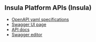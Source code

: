 ## Insula Platform APIs (Insula)

- [OpenAPI yaml specifications](insula-insula-openapi.yml)
- [Swagger UI page](insula-insula-swagger-ui.html)
- [API docs](insula-insula-api-docs.html)
- [Swagger editor](https://editor-next.swagger.io/?url=https://cgi-italy.github.io/insula/apis/insula/insula-insula-openapi.yml)
